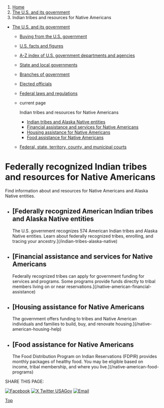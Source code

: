 1. [Home](/)
2. [The U.S. and its government](/about-the-us)
3. Indian tribes and resources for Native Americans

* [The U.S. and its government](/about-the-us)
  + [Buying from the U.S. government](/buy-from-government)
  + [U.S. facts and figures](/facts-figures)
  + [A-Z index of U.S. government departments and agencies](/agency-index)
  + [State and local governments](/state-local-governments)
  + [Branches of government](/branches-of-government)
  + [Elected officials](/elected-officials)
  + [Federal laws and regulations](/laws-and-regulations)
  + current page

    Indian tribes and resources for Native Americans

    - [Indian tribes and Alaska Native entities](/indian-tribes-alaska-native)
    - [Financial assistance and services for Native Americans](/native-american-financial-assistance)
    - [Housing assistance for Native Americans](/native-american-housing-help)
    - [Food assistance for Native Americans](/native-american-food-programs)
  + [Federal, state, territory, county, and municipal courts](/courts)

Federally recognized Indian tribes and resources for Native Americans
=====================================================================

Find information about and resources for Native Americans and Alaska Native entities.

* [Federally recognized American Indian tribes and Alaska Native entities
  ----------------------------------------------------------------------

  The U.S. government recognizes 574 American Indian tribes and Alaska Native entities. Learn about federally recognized tribes, enrolling, and tracing your ancestry.](/indian-tribes-alaska-native)
* [Financial assistance and services for Native Americans
  ------------------------------------------------------

  Federally recognized tribes can apply for government funding for services and programs. Some programs provide funds directly to tribal members living on or near reservations.](/native-american-financial-assistance)
* [Housing assistance for Native Americans
  ---------------------------------------

  The government offers funding to tribes and Native American individuals and families to build, buy, and renovate housing.](/native-american-housing-help)
* [Food assistance for Native Americans
  ------------------------------------

  The Food Distribution Program on Indian Reservations (FDPIR) provides monthly packages of healthy food. You may be eligible based on income, tribal membership, and where you live.](/native-american-food-programs)

SHARE THIS PAGE:

[![Facebook](/themes/custom/usagov/images/social-media-icons/Facebook_Icon.svg)](https://www.facebook.com/sharer/sharer.php?u=https://www.usa.gov/tribes&v=3)
[![X Twitter USAGov](/themes/custom/usagov/images/social-media-icons/X_Twitter_Icon.svg?version=2)](https://twitter.com/intent/tweet?source=webclient&text=https://www.usa.gov/tribes)
[![Email](/themes/custom/usagov/images/social-media-icons/Email_Icon.svg?version=2)](mailto:?subject=https://www.usa.gov/tribes)

[Top](#main-content)